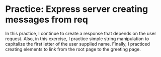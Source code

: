 # Practice: Express server creating messages from req

In this practice, I continue to create a response that depends on the user request. Also, in this exercise, I practice simple string manipulation to capitalize the first letter of the user supplied name.
Finally, I practiced creating <a> elements to link from the root page to the greeting page. 
